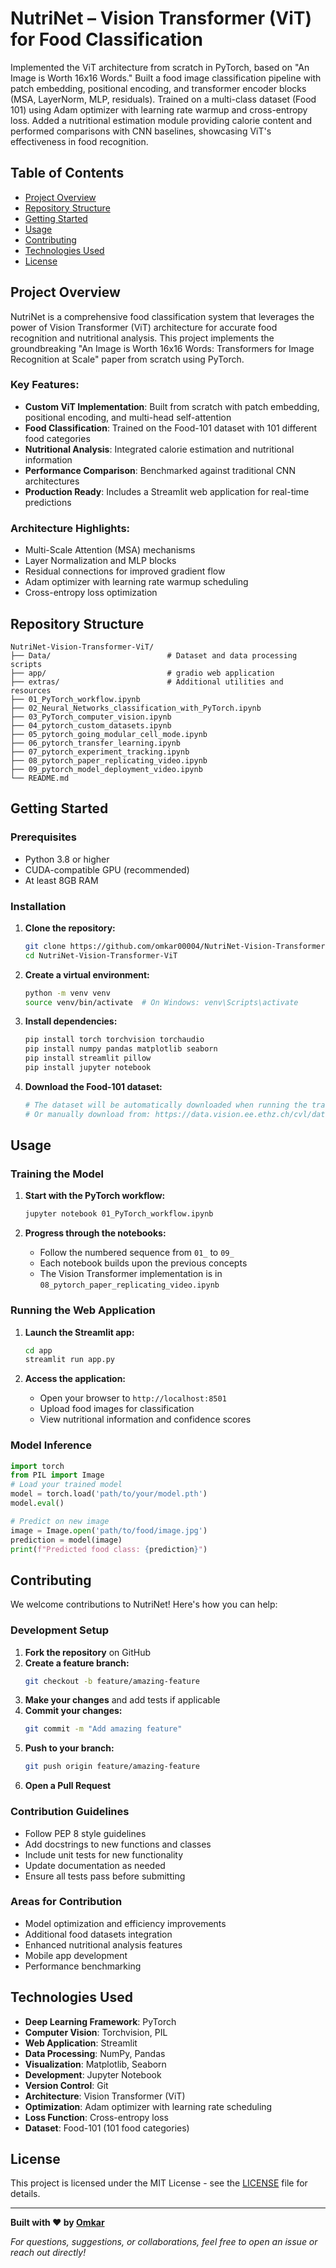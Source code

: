 # NutriNet – Vision Transformer (ViT) for Food Classification

Implemented the ViT architecture from scratch in PyTorch, based on "An Image is Worth 16x16 Words." Built a food image classification pipeline with patch embedding, positional encoding, and transformer encoder blocks (MSA, LayerNorm, MLP, residuals). Trained on a multi-class dataset (Food 101) using Adam optimizer with learning rate warmup and cross-entropy loss. Added a nutritional estimation module providing calorie content and performed comparisons with CNN baselines, showcasing ViT's effectiveness in food recognition.

## Table of Contents

- [Project Overview](#project-overview)
- [Repository Structure](#repository-structure)
- [Getting Started](#getting-started)
- [Usage](#usage)
- [Contributing](#contributing)
- [Technologies Used](#technologies-used)
- [License](#license)

## Project Overview

NutriNet is a comprehensive food classification system that leverages the power of Vision Transformer (ViT) architecture for accurate food recognition and nutritional analysis. This project implements the groundbreaking "An Image is Worth 16x16 Words: Transformers for Image Recognition at Scale" paper from scratch using PyTorch.

### Key Features:
- **Custom ViT Implementation**: Built from scratch with patch embedding, positional encoding, and multi-head self-attention
- **Food Classification**: Trained on the Food-101 dataset with 101 different food categories
- **Nutritional Analysis**: Integrated calorie estimation and nutritional information
- **Performance Comparison**: Benchmarked against traditional CNN architectures
- **Production Ready**: Includes a Streamlit web application for real-time predictions

### Architecture Highlights:
- Multi-Scale Attention (MSA) mechanisms
- Layer Normalization and MLP blocks
- Residual connections for improved gradient flow
- Adam optimizer with learning rate warmup scheduling
- Cross-entropy loss optimization

## Repository Structure

```
NutriNet-Vision-Transformer-ViT/
├── Data/                          # Dataset and data processing scripts
├── app/                           # gradio web application
├── extras/                        # Additional utilities and resources
├── 01_PyTorch_workflow.ipynb      
├── 02_Neural_Networks_classification_with_PyTorch.ipynb
├── 03_PyTorch_computer_vision.ipynb
├── 04_pytorch_custom_datasets.ipynb
├── 05_pytorch_going_modular_cell_mode.ipynb
├── 06_pytorch_transfer_learning.ipynb
├── 07_pytorch_experiment_tracking.ipynb
├── 08_pytorch_paper_replicating_video.ipynb
├── 09_pytorch_model_deployment_video.ipynb
└── README.md
```

## Getting Started

### Prerequisites

- Python 3.8 or higher
- CUDA-compatible GPU (recommended)
- At least 8GB RAM

### Installation

1. **Clone the repository:**
   ```bash
   git clone https://github.com/omkar00004/NutriNet-Vision-Transformer-ViT.git
   cd NutriNet-Vision-Transformer-ViT
   ```

2. **Create a virtual environment:**
   ```bash
   python -m venv venv
   source venv/bin/activate  # On Windows: venv\Scripts\activate
   ```

3. **Install dependencies:**
   ```bash
   pip install torch torchvision torchaudio
   pip install numpy pandas matplotlib seaborn
   pip install streamlit pillow
   pip install jupyter notebook
   ```

4. **Download the Food-101 dataset:**
   ```bash
   # The dataset will be automatically downloaded when running the training scripts
   # Or manually download from: https://data.vision.ee.ethz.ch/cvl/datasets_extra/food-101/
   ```

## Usage

### Training the Model

1. **Start with the PyTorch workflow:**
   ```bash
   jupyter notebook 01_PyTorch_workflow.ipynb
   ```

2. **Progress through the notebooks:**
   - Follow the numbered sequence from `01_` to `09_`
   - Each notebook builds upon the previous concepts
   - The Vision Transformer implementation is in `08_pytorch_paper_replicating_video.ipynb`

### Running the Web Application

1. **Launch the Streamlit app:**
   ```bash
   cd app
   streamlit run app.py
   ```

2. **Access the application:**
   - Open your browser to `http://localhost:8501`
   - Upload food images for classification
   - View nutritional information and confidence scores

### Model Inference

```python
import torch
from PIL import Image
# Load your trained model
model = torch.load('path/to/your/model.pth')
model.eval()

# Predict on new image
image = Image.open('path/to/food/image.jpg')
prediction = model(image)
print(f"Predicted food class: {prediction}")
```

## Contributing

We welcome contributions to NutriNet! Here's how you can help:

### Development Setup

1. **Fork the repository** on GitHub
2. **Create a feature branch:**
   ```bash
   git checkout -b feature/amazing-feature
   ```
3. **Make your changes** and add tests if applicable
4. **Commit your changes:**
   ```bash
   git commit -m "Add amazing feature"
   ```
5. **Push to your branch:**
   ```bash
   git push origin feature/amazing-feature
   ```
6. **Open a Pull Request**

### Contribution Guidelines

- Follow PEP 8 style guidelines
- Add docstrings to new functions and classes
- Include unit tests for new functionality
- Update documentation as needed
- Ensure all tests pass before submitting

### Areas for Contribution

- Model optimization and efficiency improvements
- Additional food datasets integration
- Enhanced nutritional analysis features
- Mobile app development
- Performance benchmarking

## Technologies Used

- **Deep Learning Framework**: PyTorch
- **Computer Vision**: Torchvision, PIL
- **Web Application**: Streamlit
- **Data Processing**: NumPy, Pandas
- **Visualization**: Matplotlib, Seaborn
- **Development**: Jupyter Notebook
- **Version Control**: Git
- **Architecture**: Vision Transformer (ViT)
- **Optimization**: Adam optimizer with learning rate scheduling
- **Loss Function**: Cross-entropy loss
- **Dataset**: Food-101 (101 food categories)

## License

This project is licensed under the MIT License - see the [LICENSE](LICENSE) file for details.

---

**Built with ❤️ by [Omkar](https://github.com/omkar00004)**

*For questions, suggestions, or collaborations, feel free to open an issue or reach out directly!*
